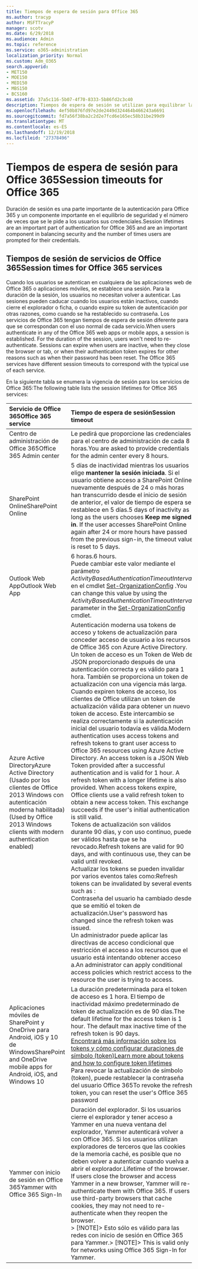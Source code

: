 ```yaml
---
title: Tiempos de espera de sesión para Office 365
ms.author: tracyp
author: MSFTTracyP
manager: scotv
ms.date: 6/29/2018
ms.audience: Admin
ms.topic: reference
ms.service: o365-administration
localization_priority: Normal
ms.custom: Adm_O365
search.appverid:
- MET150
- MOE150
- MED150
- MBS150
- BCS160
ms.assetid: 37a5c116-5b07-4f70-8333-5b86fd2c3c40
description: Tiempos de espera de sesión se utilizan para equilibrar la seguridad y la facilidad de acceso en las aplicaciones cliente de Office 365.
ms.openlocfilehash: 4ef50b876fd97e2de2449d324464b466243a6691
ms.sourcegitcommit: fd7a56f38ba2c2d2e7fcd6e165ec58b31be299d9
ms.translationtype: MT
ms.contentlocale: es-ES
ms.lasthandoff: 12/19/2018
ms.locfileid: "27378496"
---
```

# <a name="session-timeouts-for-office-365"></a><span data-ttu-id="e7304-103">Tiempos de espera de sesión para Office 365</span><span class="sxs-lookup"><span data-stu-id="e7304-103">Session timeouts for Office 365</span></span>

<span data-ttu-id="e7304-104">Duración de sesión es una parte importante de la autenticación para Office 365 y un componente importante en el equilibrio de seguridad y el número de veces que se le pide a los usuarios sus credenciales.</span><span class="sxs-lookup"><span data-stu-id="e7304-104">Session lifetimes are an important part of authentication for Office 365 and are an important component in balancing security and the number of times users are prompted for their credentials.</span></span>
  
## <a name="session-times-for-office-365-services"></a><span data-ttu-id="e7304-105">Tiempos de sesión de servicios de Office 365</span><span class="sxs-lookup"><span data-stu-id="e7304-105">Session times for Office 365 services</span></span>

<span data-ttu-id="e7304-p101">Cuando los usuarios se autentican en cualquiera de las aplicaciones web de Office 365 o aplicaciones móviles, se establece una sesión. Para la duración de la sesión, los usuarios no necesitan volver a autenticar. Las sesiones pueden caducar cuando los usuarios están inactivos, cuando cierre el explorador o ficha, o cuando expire su token de autenticación por otras razones, como cuando se ha restablecido su contraseña. Los servicios de Office 365 tengan tiempos de espera de sesión diferente para que se correspondan con el uso normal de cada servicio.</span><span class="sxs-lookup"><span data-stu-id="e7304-p101">When users authenticate in any of the Office 365 web apps or mobile apps, a session is established. For the duration of the session, users won't need to re-authenticate. Sessions can expire when users are inactive, when they close the browser or tab, or when their authentication token expires for other reasons such as when their password has been reset. The Office 365 services have different session timeouts to correspond with the typical use of each service.</span></span>
  
<span data-ttu-id="e7304-110">En la siguiente tabla se enumera la vigencia de sesión para los servicios de Office 365:</span><span class="sxs-lookup"><span data-stu-id="e7304-110">The following table lists the session lifetimes for Office 365 services:</span></span>
  
|<span data-ttu-id="e7304-111">**Servicio de Office 365**</span><span class="sxs-lookup"><span data-stu-id="e7304-111">**Office 365 service**</span></span>|<span data-ttu-id="e7304-112">**Tiempo de espera de sesión**</span><span class="sxs-lookup"><span data-stu-id="e7304-112">**Session timeout**</span></span>|
|:-----|:-----|
|<span data-ttu-id="e7304-113">Centro de administración de Office 365</span><span class="sxs-lookup"><span data-stu-id="e7304-113">Office 365 Admin center</span></span>  <br/> |<span data-ttu-id="e7304-114">Le pedirá que proporcione las credenciales para el centro de administración de cada 8 horas.</span><span class="sxs-lookup"><span data-stu-id="e7304-114">You are asked to provide credentials for the admin center every 8 hours.</span></span>  <br/> |
|<span data-ttu-id="e7304-115">SharePoint Online</span><span class="sxs-lookup"><span data-stu-id="e7304-115">SharePoint Online</span></span>  <br/> |<span data-ttu-id="e7304-p102">5 días de inactividad mientras los usuarios elige **mantener la sesión iniciada**. Si el usuario obtiene acceso a SharePoint Online nuevamente después de 24 o más horas han transcurrido desde el inicio de sesión de anterior, el valor de tiempo de espera se restablece en 5 días.</span><span class="sxs-lookup"><span data-stu-id="e7304-p102">5 days of inactivity as long as the users chooses **Keep me signed in**. If the user accesses SharePoint Online again after 24 or more hours have passed from the previous sign-in, the timeout value is reset to 5 days.  </span></span><br/> |
|<span data-ttu-id="e7304-118">Outlook Web App</span><span class="sxs-lookup"><span data-stu-id="e7304-118">Outlook Web App</span></span>  <br/> |<span data-ttu-id="e7304-119">6 horas.</span><span class="sxs-lookup"><span data-stu-id="e7304-119">6 hours.</span></span>  <br/> <span data-ttu-id="e7304-120">Puede cambiar este valor mediante el parámetro _ActivityBasedAuthenticationTimeoutInterval_ en el cmdlet [Set-OrganizationConfig](https://go.microsoft.com/fwlink/p/?LinkId=615378) .</span><span class="sxs-lookup"><span data-stu-id="e7304-120">You can change this value by using the  _ActivityBasedAuthenticationTimeoutInterval_ parameter in the [Set-OrganizationConfig](https://go.microsoft.com/fwlink/p/?LinkId=615378) cmdlet.</span></span>  <br/> |
|<span data-ttu-id="e7304-121">Azure Active Directory</span><span class="sxs-lookup"><span data-stu-id="e7304-121">Azure Active Directory</span></span>  <br/> <span data-ttu-id="e7304-122">(Usado por los clientes de Office 2013 Windows con autenticación moderna habilitada)</span><span class="sxs-lookup"><span data-stu-id="e7304-122">(Used by Office 2013 Windows clients with modern authentication enabled)</span></span>  <br/> | <span data-ttu-id="e7304-p103">Autenticación moderna usa tokens de acceso y tokens de actualización para conceder acceso de usuario a los recursos de Office 365 con Azure Active Directory. Un token de acceso es un Token de Web de JSON proporcionado después de una autenticación correcta y es válido para 1 hora. También se proporciona un token de actualización con una vigencia más larga. Cuando expiren tokens de acceso, los clientes de Office utilizan un token de actualización válida para obtener un nuevo token de acceso. Este intercambio se realiza correctamente si la autenticación inicial del usuario todavía es válida.</span><span class="sxs-lookup"><span data-stu-id="e7304-p103">Modern authentication uses access tokens and refresh tokens to grant user access to Office 365 resources using Azure Active Directory. An access token is a JSON Web Token provided after a successful authentication and is valid for 1 hour. A refresh token with a longer lifetime is also provided. When access tokens expire, Office clients use a valid refresh token to obtain a new access token. This exchange succeeds if the user's initial authentication is still valid.</span></span>  <br/>  <span data-ttu-id="e7304-128">Tokens de actualización son válidos durante 90 días, y con uso continuo, puede ser válidos hasta que se ha revocado.</span><span class="sxs-lookup"><span data-stu-id="e7304-128">Refresh tokens are valid for 90 days, and with continuous use, they can be valid until revoked.</span></span>  <br/>  <span data-ttu-id="e7304-129">Actualizar los tokens se pueden invalidar por varios eventos tales como:</span><span class="sxs-lookup"><span data-stu-id="e7304-129">Refresh tokens can be invalidated by several events such as :</span></span>  <br/>  <span data-ttu-id="e7304-130">Contraseña del usuario ha cambiado desde que se emitió el token de actualización.</span><span class="sxs-lookup"><span data-stu-id="e7304-130">User's password has changed since the refresh token was issued.</span></span>  <br/>  <span data-ttu-id="e7304-131">Un administrador puede aplicar las directivas de acceso condicional que restricción el acceso a los recursos que el usuario está intentando obtener acceso a.</span><span class="sxs-lookup"><span data-stu-id="e7304-131">An administrator can apply conditional access policies which restrict access to the resource the user is trying to access.</span></span>  <br/> |
|<span data-ttu-id="e7304-132">Aplicaciones móviles de SharePoint y OneDrive para Android, iOS y 10 de Windows</span><span class="sxs-lookup"><span data-stu-id="e7304-132">SharePoint and OneDrive mobile apps for Android, iOS, and Windows 10</span></span>  <br/> |<span data-ttu-id="e7304-p104">La duración predeterminada para el token de acceso es 1 hora. El tiempo de inactividad máximo predeterminado de token de actualización es de 90 días.</span><span class="sxs-lookup"><span data-stu-id="e7304-p104">The default lifetime for the access token is 1 hour. The default max inactive time of the refresh token is 90 days.  </span></span><br/> [<span data-ttu-id="e7304-135">Encontrará más información sobre los tokens y cómo configurar duraciones de símbolo (token)</span><span class="sxs-lookup"><span data-stu-id="e7304-135">Learn more about tokens and how to configure token lifetimes</span></span>](https://docs.microsoft.com/en-us/azure/active-directory/active-directory-configurable-token-lifetimes) <br/> <span data-ttu-id="e7304-136">Para revocar la actualización de símbolo (token), puede restablecer la contraseña del usuario Office 365</span><span class="sxs-lookup"><span data-stu-id="e7304-136">To revoke the refresh token, you can reset the user's Office 365 password</span></span>  <br/> |
|<span data-ttu-id="e7304-137">Yammer con inicio de sesión en Office 365</span><span class="sxs-lookup"><span data-stu-id="e7304-137">Yammer with Office 365 Sign-In</span></span>  <br/> |<span data-ttu-id="e7304-p105">Duración del explorador. Si los usuarios cierre el explorador y tener acceso a Yammer en una nueva ventana del explorador, Yammer autenticará volver a con Office 365. Si los usuarios utilizan exploradores de terceros que las cookies de la memoria caché, es posible que no deben volver a autenticar cuando vuelva a abrir el explorador.</span><span class="sxs-lookup"><span data-stu-id="e7304-p105">Lifetime of the browser. If users close the browser and access Yammer in a new browser, Yammer will re-authenticate them with Office 365. If users use third-party browsers that cache cookies, they may not need to re-authenticate when they reopen the browser.  </span></span><br/> <span data-ttu-id="e7304-141">> [!NOTE]> Esto sólo es válido para las redes con inicio de sesión en Office 365 para Yammer.</span><span class="sxs-lookup"><span data-stu-id="e7304-141">> [!NOTE]> This is valid only for networks using Office 365 Sign-In for Yammer.</span></span>           |
   

